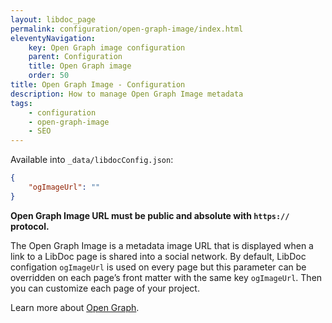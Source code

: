 ```yaml
---
layout: libdoc_page
permalink: configuration/open-graph-image/index.html
eleventyNavigation:
    key: Open Graph image configuration
    parent: Configuration
    title: Open Graph image
    order: 50
title: Open Graph Image - Configuration
description: How to manage Open Graph Image metadata
tags:
    - configuration
    - open-graph-image
    - SEO
---
```


Available into `_data/libdocConfig.json`:

```json
{
    "ogImageUrl": ""
}
```

**Open Graph Image URL must be public and absolute with `https://` protocol.** 

The Open Graph Image is a metadata image URL that is displayed when a link to a LibDoc page is shared into a social network. By default, LibDoc configation `ogImageUrl` is used on every page but this parameter can be overridden on each page’s front matter with the same key `ogImageUrl`. Then you can customize each page of your project.

Learn more about [Open Graph](https://ogp.me/).